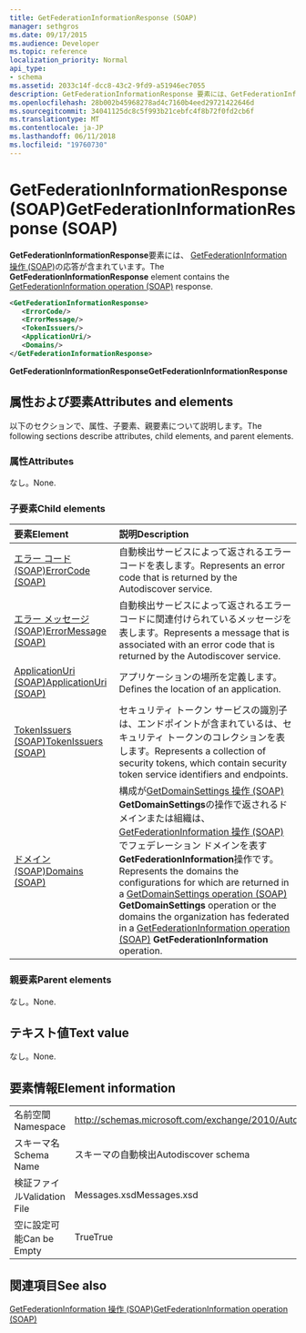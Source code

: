 ```yaml
---
title: GetFederationInformationResponse (SOAP)
manager: sethgros
ms.date: 09/17/2015
ms.audience: Developer
ms.topic: reference
localization_priority: Normal
api_type:
- schema
ms.assetid: 2033c14f-dcc8-43c2-9fd9-a51946ec7055
description: GetFederationInformationResponse 要素には、GetFederationInformation (SOAP) の操作の応答が含まれています。
ms.openlocfilehash: 28b002b45968278ad4c7160b4eed29721422646d
ms.sourcegitcommit: 34041125dc8c5f993b21cebfc4f8b72f0fd2cb6f
ms.translationtype: MT
ms.contentlocale: ja-JP
ms.lasthandoff: 06/11/2018
ms.locfileid: "19760730"
---
```

# <a name="getfederationinformationresponse-soap"></a><span data-ttu-id="a4788-103">GetFederationInformationResponse (SOAP)</span><span class="sxs-lookup"><span data-stu-id="a4788-103">GetFederationInformationResponse (SOAP)</span></span>

<span data-ttu-id="a4788-104">**GetFederationInformationResponse**要素には、 [GetFederationInformation 操作 (SOAP)](getfederationinformation-operation-soap.md)の応答が含まれています。</span><span class="sxs-lookup"><span data-stu-id="a4788-104">The **GetFederationInformationResponse** element contains the [GetFederationInformation operation (SOAP)](getfederationinformation-operation-soap.md) response.</span></span> 
  
```XML
<GetFederationInformationResponse>
   <ErrorCode/>
   <ErrorMessage/>
   <TokenIssuers/>
   <ApplicationUri/>
   <Domains/>
</GetFederationInformationResponse>
```

 <span data-ttu-id="a4788-105">**GetFederationInformationResponse**</span><span class="sxs-lookup"><span data-stu-id="a4788-105">**GetFederationInformationResponse**</span></span>
## <a name="attributes-and-elements"></a><span data-ttu-id="a4788-106">属性および要素</span><span class="sxs-lookup"><span data-stu-id="a4788-106">Attributes and elements</span></span>

<span data-ttu-id="a4788-107">以下のセクションで、属性、子要素、親要素について説明します。</span><span class="sxs-lookup"><span data-stu-id="a4788-107">The following sections describe attributes, child elements, and parent elements.</span></span>
  
### <a name="attributes"></a><span data-ttu-id="a4788-108">属性</span><span class="sxs-lookup"><span data-stu-id="a4788-108">Attributes</span></span>

<span data-ttu-id="a4788-109">なし。</span><span class="sxs-lookup"><span data-stu-id="a4788-109">None.</span></span>
  
### <a name="child-elements"></a><span data-ttu-id="a4788-110">子要素</span><span class="sxs-lookup"><span data-stu-id="a4788-110">Child elements</span></span>

|<span data-ttu-id="a4788-111">**要素**</span><span class="sxs-lookup"><span data-stu-id="a4788-111">**Element**</span></span>|<span data-ttu-id="a4788-112">**説明**</span><span class="sxs-lookup"><span data-stu-id="a4788-112">**Description**</span></span>|
|:-----|:-----|
|[<span data-ttu-id="a4788-113">エラー コード (SOAP)</span><span class="sxs-lookup"><span data-stu-id="a4788-113">ErrorCode (SOAP)</span></span>](errorcode-soap.md) <br/> |<span data-ttu-id="a4788-114">自動検出サービスによって返されるエラー コードを表します。</span><span class="sxs-lookup"><span data-stu-id="a4788-114">Represents an error code that is returned by the Autodiscover service.</span></span>  <br/> |
|[<span data-ttu-id="a4788-115">エラー メッセージ (SOAP)</span><span class="sxs-lookup"><span data-stu-id="a4788-115">ErrorMessage (SOAP)</span></span>](errormessage-soap.md) <br/> |<span data-ttu-id="a4788-116">自動検出サービスによって返されるエラー コードに関連付けられているメッセージを表します。</span><span class="sxs-lookup"><span data-stu-id="a4788-116">Represents a message that is associated with an error code that is returned by the Autodiscover service.</span></span>  <br/> |
|[<span data-ttu-id="a4788-117">ApplicationUri (SOAP)</span><span class="sxs-lookup"><span data-stu-id="a4788-117">ApplicationUri (SOAP)</span></span>](applicationuri-soap.md) <br/> |<span data-ttu-id="a4788-118">アプリケーションの場所を定義します。</span><span class="sxs-lookup"><span data-stu-id="a4788-118">Defines the location of an application.</span></span>  <br/> |
|[<span data-ttu-id="a4788-119">TokenIssuers (SOAP)</span><span class="sxs-lookup"><span data-stu-id="a4788-119">TokenIssuers (SOAP)</span></span>](tokenissuers-soap.md) <br/> |<span data-ttu-id="a4788-120">セキュリティ トークン サービスの識別子は、エンドポイントが含まれているは、セキュリティ トークンのコレクションを表します。</span><span class="sxs-lookup"><span data-stu-id="a4788-120">Represents a collection of security tokens, which contain security token service identifiers and endpoints.</span></span>  <br/> |
|[<span data-ttu-id="a4788-121">ドメイン (SOAP)</span><span class="sxs-lookup"><span data-stu-id="a4788-121">Domains (SOAP)</span></span>](domains-soap.md) <br/> |<span data-ttu-id="a4788-122">構成が[GetDomainSettings 操作 (SOAP)](getdomainsettings-operation-soap.md) **GetDomainSettings**の操作で返されるドメインまたは組織は、 [GetFederationInformation 操作 (SOAP)](getfederationinformation-operation-soap.md)でフェデレーション ドメインを表す**GetFederationInformation**操作です。</span><span class="sxs-lookup"><span data-stu-id="a4788-122">Represents the domains the configurations for which are returned in a [GetDomainSettings operation (SOAP)](getdomainsettings-operation-soap.md) **GetDomainSettings** operation or the domains the organization has federated in a [GetFederationInformation operation (SOAP)](getfederationinformation-operation-soap.md) **GetFederationInformation** operation.</span></span>  <br/> |
   
### <a name="parent-elements"></a><span data-ttu-id="a4788-123">親要素</span><span class="sxs-lookup"><span data-stu-id="a4788-123">Parent elements</span></span>

<span data-ttu-id="a4788-124">なし。</span><span class="sxs-lookup"><span data-stu-id="a4788-124">None.</span></span>
  
## <a name="text-value"></a><span data-ttu-id="a4788-125">テキスト値</span><span class="sxs-lookup"><span data-stu-id="a4788-125">Text value</span></span>

<span data-ttu-id="a4788-126">なし。</span><span class="sxs-lookup"><span data-stu-id="a4788-126">None.</span></span>
  
## <a name="element-information"></a><span data-ttu-id="a4788-127">要素情報</span><span class="sxs-lookup"><span data-stu-id="a4788-127">Element information</span></span>

|||
|:-----|:-----|
|<span data-ttu-id="a4788-128">名前空間</span><span class="sxs-lookup"><span data-stu-id="a4788-128">Namespace</span></span>  <br/> |http://schemas.microsoft.com/exchange/2010/Autodiscover  <br/> |
|<span data-ttu-id="a4788-129">スキーマ名</span><span class="sxs-lookup"><span data-stu-id="a4788-129">Schema Name</span></span>  <br/> |<span data-ttu-id="a4788-130">スキーマの自動検出</span><span class="sxs-lookup"><span data-stu-id="a4788-130">Autodiscover schema</span></span>  <br/> |
|<span data-ttu-id="a4788-131">検証ファイル</span><span class="sxs-lookup"><span data-stu-id="a4788-131">Validation File</span></span>  <br/> |<span data-ttu-id="a4788-132">Messages.xsd</span><span class="sxs-lookup"><span data-stu-id="a4788-132">Messages.xsd</span></span>  <br/> |
|<span data-ttu-id="a4788-133">空に設定可能</span><span class="sxs-lookup"><span data-stu-id="a4788-133">Can be Empty</span></span>  <br/> |<span data-ttu-id="a4788-134">True</span><span class="sxs-lookup"><span data-stu-id="a4788-134">True</span></span>  <br/> |
   
## <a name="see-also"></a><span data-ttu-id="a4788-135">関連項目</span><span class="sxs-lookup"><span data-stu-id="a4788-135">See also</span></span>



[<span data-ttu-id="a4788-136">GetFederationInformation 操作 (SOAP)</span><span class="sxs-lookup"><span data-stu-id="a4788-136">GetFederationInformation operation (SOAP)</span></span>](getfederationinformation-operation-soap.md)

